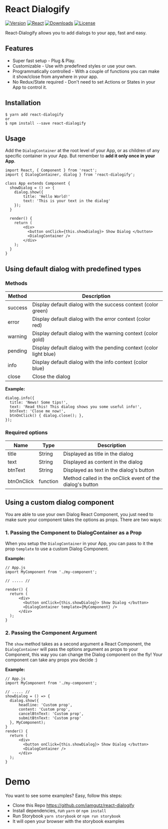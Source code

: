 # React Dialogify
[![Version](https://img.shields.io/npm/v/react-dialogify.svg?style=for-the-badge&logo=appveyor)]()
[![React](https://img.shields.io/npm/dependency-version/react-dialogify/react.svg?style=for-the-badge&logo=appveyor)]()
[![Downloads](https://img.shields.io/npm/dw/react-dialogify.svg?style=for-the-badge&logo=appveyor)]()
[![License](https://img.shields.io/github/license/iamgutz/react-dialogify.svg?style=for-the-badge&logo=appveyor)]()

React-Dialogify allows you to add dialogs to your app, fast and easy.

## Features
* Super fast setup - Plug & Play.
* Customizable - Use with predefined styles or use your own.
* Programmatically controlled - With a couple of functions you can make it show/close from anywhere in your app.
* No Redux/State required - Don't need to set Actions or States in your App to control it.

## Installation
```
$ yarn add react-dialogify
or
$ npm install --save react-dialogify
```

## Usage

Add the `DialogContainer` at the root level of your App, or as children of any specific container in your App. But remember to **add it only once in your App**.

```
import React, { Component } from 'react';
import { DialogContainer, dialog } from 'react-dialogify';

class App extends Component {
  showDialog = () => {
    dialog.show({
        title: 'Hello World!'
        text: 'This is your text in the dialog'
    });
  }

  render() {
    return (
        <div>
          <button onClick={this.showDialog}> Show Dialog </button>
          <DialogContainer />
        </div>
    );
  }
}
```

## Using default dialog with predefined types
### Methods
|Method| Description|
|---	|---	|
|success| Display default dialog with the success context (color green)|
|error| Display default dialog with the error context (color red)|
|warning| Display default dialog with the warning context (color gold)|
|pending| Display default dialog with the pending context (color light blue)|
|info| Display default dialog with the info context (color blue)|
|close| Close the dialog|

**Example:**
```
dialog.info({
  title: 'News! Some tips!',
  text: 'Read this! This dialog shows you some useful info!',
  btnText: 'Close me now!',
  btnOnClick() { dialog.close(); },
});
```
### Required options
|Name| Type| Description|
|---	|--- |---	|
|title| String | Displayed as title in the dialog|
|text| String | Displayed as content in the dialog|
|btnText| String | Displayed as text in the dialog's button|
|btnOnClick| function | Method called in the onClick event of the dialog's button|

## Using a custom dialog component
You are able to use your own Dialog React Component, you just need to make sure your component takes the options as props. There are two ways:

### 1. Passing the Component to DialogContainer as a Prop
When you setup the `DialogContainer` in your App, you can pass to it the prop `template` to use a custom Dialog Component.

**Example:**
```
// App.js
import MyComponent from './my-component';

// ..... //

render() {
  return (
      <div>
        <button onClick={this.showDialog}> Show Dialog </button>
        <DialogContainer template={MyComponent} />
      </div>
  );
}
```

### 2. Passing the Component Argument
The `show` method takes as a second argument a React Component, the `DialogContainer` will pass the options argument as props to your Component, this way you can change the Dialog component on the fly!
Your component can take any props you decide :)

**Example:**
```
// App.js
import MyComponent from './my-component';

// ..... //
showDialog = () => {
  dialog.show({
      headline: 'Custom prop',
      content: 'Custom prop',
      cancelBtnText: 'Custom prop',
      submitBtnText: 'Custom prop'
  }, MyComponent);
}
render() {
  return (
      <div>
        <button onClick={this.showDialog}> Show Dialog </button>
        <DialogContainer />
      </div>
  );
}
```

# Demo
You want to see some examples? Easy, follow this steps:

* Clone this Repo https://github.com/iamgutz/react-dialogify
* Install dependencies, run `yarn` or `npm install`
* Run Storybook `yarn storybook` or `npm run storybook`
* It will open your browser with the storybook examples
